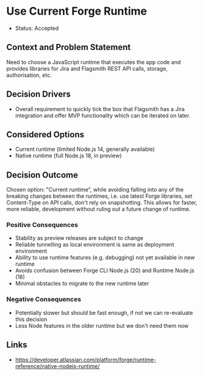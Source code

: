 # Use Current Forge Runtime

- Status: Accepted

## Context and Problem Statement

Need to choose a JavaScript runtime that executes the app code and provides libraries for Jira and Flagsmith REST API
calls, storage, authorisation, etc.

## Decision Drivers

- Overall requirement to quickly tick the box that Flagsmith has a Jira integration and offer MVP functionality which
  can be iterated on later.

## Considered Options

- Current runtime (limited Node.js 14, generally available)
- Native runtime (full Node.js 18, in preview)

## Decision Outcome

Chosen option: "Current runtime", while avoiding falling into any of the breaking changes between the runtimes, i.e. use
latest Forge libraries, set Content-Type on API calls, don't rely on snapshotting. This allows for faster, more
reliable, development without ruling out a future change of runtime.

### Positive Consequences

- Stability as preview releases are subject to change
- Reliable tunnelling as local environment is same as deployment environment
- Ability to use runtime features (e.g. debugging) not yet available in new runtime
- Avoids confusion between Forge CLI Node.js (20) and Runtime Node.js (18)
- Minimal obstacles to migrate to the new runtime later

### Negative Consequences

- Potentially slower but should be fast enough, if not we can re-evaluate this decision
- Less Node features in the older runtime but we don't need them now

## Links

- https://developer.atlassian.com/platform/forge/runtime-reference/native-nodejs-runtime/
